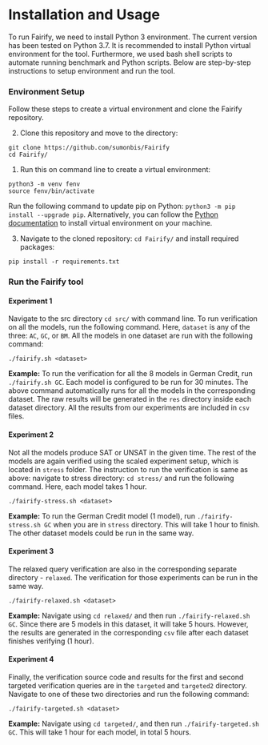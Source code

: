 # Installation and Usage

To run Fairify, we need to install Python 3 environment. The current version has been tested on Python 3.7. It is recommended to install Python virtual environment for the tool. Furthermore, we used bash shell scripts to automate running benchmark and Python scripts. Below are step-by-step instructions to setup environment and run the tool. 

### Environment Setup

Follow these steps to create a virtual environment and clone the Fairify repository.

2. Clone this repository and move to the directory:

```
git clone https://github.com/sumonbis/Fairify
cd Fairify/
``` 

1. Run this on command line to create a virtual environment:

```
python3 -m venv fenv
source fenv/bin/activate
```

Run the following command to update pip on Python: `python3 -m pip install --upgrade pip`. Alternatively, you can follow the [Python documentation](https://packaging.python.org/en/latest/guides/installing-using-pip-and-virtual-environments/) to install virtual environment on your machine. 



3. Navigate to the cloned repository: `cd Fairify/` and install required packages:

```
pip install -r requirements.txt
```

### Run the Fairify tool

#### Experiment 1
Navigate to the src directory `cd src/` with command line. To run verification on all the models, run the following command. Here, `dataset` is any of the three: `AC`, `GC`, or `BM`. All the models in one dataset are run with the following command:

```
./fairify.sh <dataset>
```

**Example:** To run the verification for all the 8 models in German Credit, run `./fairify.sh GC`. Each model is configured to be run for 30 minutes. The above command automatically runs for all the models in the corresponding dataset. The raw results will be generated in the `res` directory inside each dataset directory. All the results from our experiments are included in `csv` files.

#### Experiment 2
Not all the models produce SAT or UNSAT in the given time. The rest of the models are again verified using the scaled experiment setup, which is located in `stress` folder. The instruction to run the verification is same as above: navigate to stress directory: `cd stress/` and run the following command. Here, each model takes 1 hour.

```
./fairify-stress.sh <dataset>
```

**Example:** To run the German Credit model (1 model), run `./fairify-stress.sh GC` when you are in `stress` directory. This will take 1 hour to finish. The other dataset models could be run in the same way. 

#### Experiment 3

The relaxed query verification are also in the corresponding separate directory - `relaxed`. The verification for those experiments can be run in the same way. 

```
./fairify-relaxed.sh <dataset>
```

**Example:** Navigate using `cd relaxed/` and then run `./fairify-relaxed.sh GC`. Since there are 5 models in this dataset, it will take 5 hours. However, the results are generated in the corresponding `csv` file after each dataset finishes verifying (1 hour). 

#### Experiment 4

Finally, the verification source code and results for the first and second targeted verification queries are in the `targeted` and `targeted2` directory. Navigate to one of these two directories and run the following command:

```
./fairify-targeted.sh <dataset>
```

**Example:** Navigate using `cd targeted/`, and then run `./fairify-targeted.sh GC`. This will take 1 hour for each model, in total 5 hours. 
